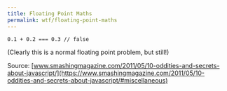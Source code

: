 ```yaml
---
title: Floating Point Maths
permalink: wtf/floating-point-maths
---
```


```
0.1 + 0.2 === 0.3 // false
```

(Clearly this is a normal floating point problem, but still!)

Source: [www.smashingmagazine.com/2011/05/10-oddities-and-secrets-about-javascript/](https://www.smashingmagazine.com/2011/05/10-oddities-and-secrets-about-javascript/#miscellaneous)
